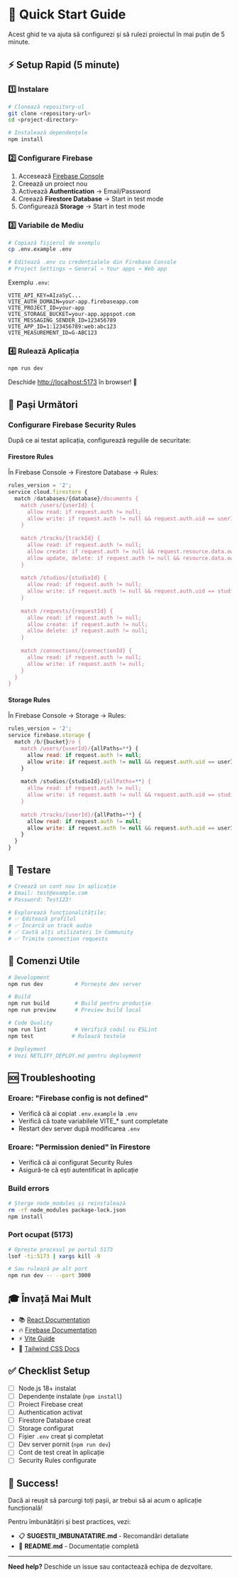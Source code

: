 # 🚀 Quick Start Guide

Acest ghid te va ajuta să configurezi și să rulezi proiectul în mai puțin de 5 minute.

## ⚡ Setup Rapid (5 minute)

### 1️⃣ Instalare

```bash
# Clonează repository-ul
git clone <repository-url>
cd <project-directory>

# Instalează dependențele
npm install
```

### 2️⃣ Configurare Firebase

1. Accesează [Firebase Console](https://console.firebase.google.com/)
2. Creează un proiect nou
3. Activează **Authentication** → Email/Password
4. Creează **Firestore Database** → Start in test mode
5. Configurează **Storage** → Start in test mode

### 3️⃣ Variabile de Mediu

```bash
# Copiază fișierul de exemplu
cp .env.example .env

# Editează .env cu credențialele din Firebase Console
# Project Settings → General → Your apps → Web app
```

Exemplu `.env`:
```env
VITE_API_KEY=AIzaSyC...
VITE_AUTH_DOMAIN=your-app.firebaseapp.com
VITE_PROJECT_ID=your-app
VITE_STORAGE_BUCKET=your-app.appspot.com
VITE_MESSAGING_SENDER_ID=123456789
VITE_APP_ID=1:123456789:web:abc123
VITE_MEASUREMENT_ID=G-ABC123
```

### 4️⃣ Rulează Aplicația

```bash
npm run dev
```

Deschide [http://localhost:5173](http://localhost:5173) în browser! 🎉

## 🎯 Pași Următori

### Configurare Firebase Security Rules

După ce ai testat aplicația, configurează regulile de securitate:

#### Firestore Rules

În Firebase Console → Firestore Database → Rules:

```javascript
rules_version = '2';
service cloud.firestore {
  match /databases/{database}/documents {
    match /users/{userId} {
      allow read: if request.auth != null;
      allow write: if request.auth != null && request.auth.uid == userId;
    }
    
    match /tracks/{trackId} {
      allow read: if request.auth != null;
      allow create: if request.auth != null && request.resource.data.ownerId == request.auth.uid;
      allow update, delete: if request.auth != null && resource.data.ownerId == request.auth.uid;
    }
    
    match /studios/{studioId} {
      allow read: if request.auth != null;
      allow write: if request.auth != null && request.auth.uid == studioId;
    }
    
    match /requests/{requestId} {
      allow read: if request.auth != null;
      allow create: if request.auth != null;
      allow delete: if request.auth != null;
    }
    
    match /connections/{connectionId} {
      allow read: if request.auth != null;
      allow write: if request.auth != null;
    }
  }
}
```

#### Storage Rules

În Firebase Console → Storage → Rules:

```javascript
rules_version = '2';
service firebase.storage {
  match /b/{bucket}/o {
    match /users/{userId}/{allPaths=**} {
      allow read: if request.auth != null;
      allow write: if request.auth != null && request.auth.uid == userId;
    }
    
    match /studios/{studioId}/{allPaths=**} {
      allow read: if request.auth != null;
      allow write: if request.auth != null && request.auth.uid == studioId;
    }
    
    match /tracks/{userId}/{allPaths=**} {
      allow read: if request.auth != null;
      allow write: if request.auth != null && request.auth.uid == userId;
    }
  }
}
```

## 🧪 Testare

```bash
# Creează un cont nou în aplicație
# Email: test@example.com
# Password: Test123!

# Explorează funcționalitățile:
# ✅ Editează profilul
# ✅ Încarcă un track audio
# ✅ Caută alți utilizatori în Community
# ✅ Trimite connection requests
```

## 📝 Comenzi Utile

```bash
# Development
npm run dev          # Pornește dev server

# Build
npm run build        # Build pentru producție
npm run preview      # Preview build local

# Code Quality
npm run lint         # Verifică codul cu ESLint
npm test            # Rulează testele

# Deployment
# Vezi NETLIFY_DEPLOY.md pentru deployment
```

## 🆘 Troubleshooting

### Eroare: "Firebase config is not defined"
- Verifică că ai copiat `.env.example` la `.env`
- Verifică că toate variabilele VITE_* sunt completate
- Restart dev server după modificarea `.env`

### Eroare: "Permission denied" în Firestore
- Verifică că ai configurat Security Rules
- Asigură-te că ești autentificat în aplicație

### Build errors
```bash
# Șterge node_modules și reinstalează
rm -rf node_modules package-lock.json
npm install
```

### Port ocupat (5173)
```bash
# Oprește procesul pe portul 5173
lsof -ti:5173 | xargs kill -9

# Sau rulează pe alt port
npm run dev -- --port 3000
```

## 🎓 Învață Mai Mult

- 📚 [React Documentation](https://react.dev/)
- 🔥 [Firebase Documentation](https://firebase.google.com/docs)
- ⚡ [Vite Guide](https://vitejs.dev/guide/)
- 🎨 [Tailwind CSS Docs](https://tailwindcss.com/docs)

## ✅ Checklist Setup

- [ ] Node.js 18+ instalat
- [ ] Dependențe instalate (`npm install`)
- [ ] Proiect Firebase creat
- [ ] Authentication activat
- [ ] Firestore Database creat
- [ ] Storage configurat
- [ ] Fișier `.env` creat și completat
- [ ] Dev server pornit (`npm run dev`)
- [ ] Cont de test creat în aplicație
- [ ] Security Rules configurate

## 🎉 Success!

Dacă ai reușit să parcurgi toți pașii, ar trebui să ai acum o aplicație funcțională!

Pentru îmbunătățiri și best practices, vezi:
- 📋 **SUGESTII_IMBUNATATIRE.md** - Recomandări detaliate
- 📖 **README.md** - Documentație completă

---

**Need help?** Deschide un issue sau contactează echipa de dezvoltare.
